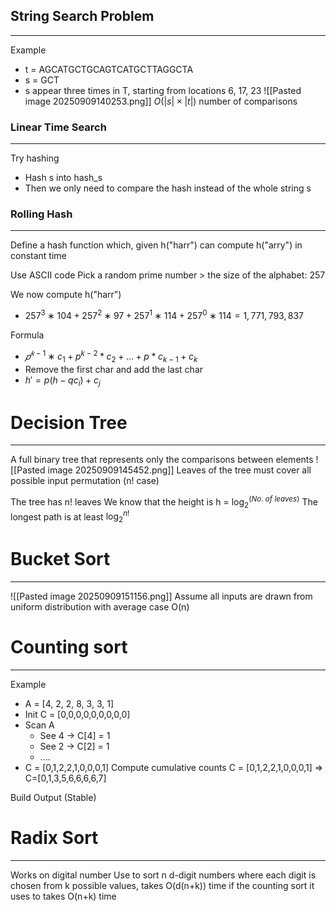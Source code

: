 ## String Search Problem
---
Example
- t = AGCATGCTGCAGTCATGCTTAGGCTA
- s = GCT
- s appear three times in T, starting from locations 6, 17, 23
![[Pasted image 20250909140253.png]]
$O(|s| \times |t|)$ number of comparisons

### Linear Time Search
---
Try hashing
- Hash s into hash_s
- Then we only need to compare the hash instead of the whole string s


### Rolling Hash
---
Define a hash function which, given h("harr") can compute h("arry") in constant time

Use ASCII code
Pick a random prime number > the size of the alphabet: 257

We now compute h("harr")
- $257^3 ∗ 104 + 257^2 ∗ 97 + 257^1 ∗ 114 + 257^0 ∗ 114 = 1,771,793,837$


Formula
- $𝑝^{𝑘−1} ∗ c_{1} + p^{k-2}*c_{2}+\dots+p*c_{k-1}+c_{k}$
- Remove the first char and add the last char
- $h'=p(h-qc_{i})+c_{j}$


# Decision Tree
---
A full binary tree that represents only the comparisons between elements
![[Pasted image 20250909145452.png]]
Leaves of the tree must cover all possible input permutation (n! case)

The tree has n! leaves
We know that the height is h = $\log_{2}^{(No. \ of \ leaves)}$
The longest path is at least $\log_{2}^{n!}$

# Bucket Sort
---
![[Pasted image 20250909151156.png]]
Assume all inputs are drawn from uniform distribution with average case O(n)

# Counting sort
---
Example
- A = \[4, 2, 2, 8, 3, 3, 1]
- Init C = \[0,0,0,0,0,0,0,0,0]
- Scan A
	- See 4 -> C\[4] = 1
	- See 2 -> C\[2] = 1
	- ....
- C = \[0,1,2,2,1,0,0,0,1]
Compute cumulative counts
C = \[0,1,2,2,1,0,0,0,1] => C=\[0,1,3,5,6,6,6,6,7]

Build Output (Stable)


# Radix Sort
---
Works on digital number
Use to sort n d-digit numbers where each digit is chosen from k possible values, takes O(d(n+k)) time if the counting sort it uses to takes O(n+k) time